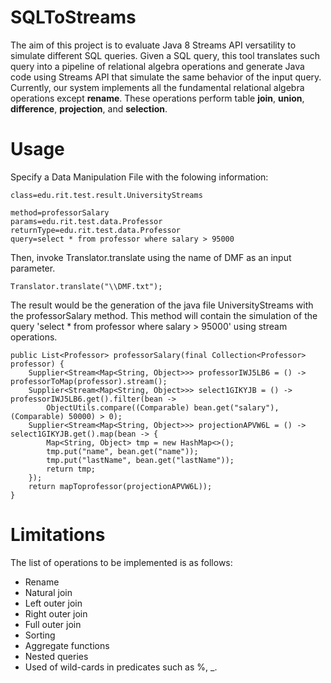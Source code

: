 # SQLToStreams
The aim of this project is to evaluate Java 8 Streams API versatility to simulate different SQL queries. Given a SQL query, this tool translates such query into a pipeline of relational algebra operations and generate Java code using Streams API that simulate the same behavior of the input query.
Currently, our system implements all the fundamental relational algebra operations except **rename**. These operations perform table **join**,
**union**, **difference**, **projection**, and **selection**.

# Usage
Specify a Data Manipulation File with the folowing information:
```
class=edu.rit.test.result.UniversityStreams

method=professorSalary
params=edu.rit.test.data.Professor
returnType=edu.rit.test.data.Professor
query=select * from professor where salary > 95000
```
Then, invoke Translator.translate using the name of DMF as an input parameter.
```
Translator.translate("\\DMF.txt");
```
The result would be the generation of the java file UniversityStreams with the professorSalary method. 
This method will contain the simulation of the query 'select * from professor where salary > 95000' using stream operations.
```
public List<Professor> professorSalary(final Collection<Professor> professor) {
    Supplier<Stream<Map<String, Object>>> professorIWJ5LB6 = () -> professorToMap(professor).stream();
    Supplier<Stream<Map<String, Object>>> select1GIKYJB = () -> professorIWJ5LB6.get().filter(bean -> 
        ObjectUtils.compare((Comparable) bean.get("salary"),(Comparable) 50000) > 0);
    Supplier<Stream<Map<String, Object>>> projectionAPVW6L = () -> select1GIKYJB.get().map(bean -> {
        Map<String, Object> tmp = new HashMap<>();
        tmp.put("name", bean.get("name"));
        tmp.put("lastName", bean.get("lastName"));
        return tmp;
    });
    return mapToprofessor(projectionAPVW6L));
}
```
# Limitations
The list of operations to be implemented is as follows:
* Rename
* Natural join
* Left outer join
* Right outer join
* Full outer join
* Sorting
* Aggregate functions
* Nested queries
* Used of wild-cards in predicates such as \%, \_. 
